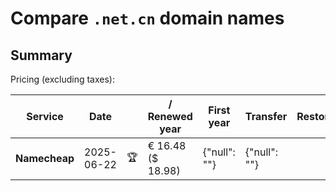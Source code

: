 # Compare `.net.cn` domain names

## Summary

Pricing (excluding taxes):

| Service | Date |  | / Renewed year | First year | Transfer | Restoration |
|--|--|--|--|--|--|--|
| **Namecheap** | 2025-06-22 | 🏆 | € 16.48<br>($ 18.98) | {"null": ""} | {"null": ""} |  |

